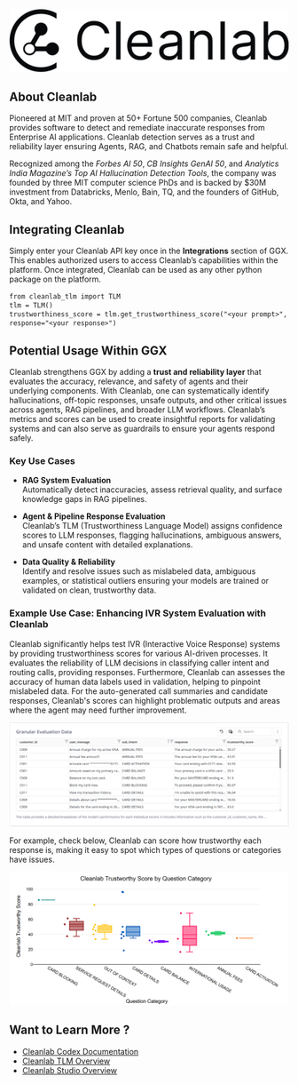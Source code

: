 ![alt text](cleanlab_logo.png)

## About Cleanlab

Pioneered at MIT and proven at 50+ Fortune 500 companies, Cleanlab provides software to detect and remediate inaccurate responses from Enterprise AI applications. Cleanlab detection serves as a trust and reliability layer ensuring Agents, RAG, and Chatbots remain safe and helpful.

Recognized among the _Forbes AI 50_, _CB Insights GenAI 50_, and _Analytics India Magazine’s Top AI Hallucination Detection Tools_, the company was founded by three MIT computer science PhDs and is backed by $30M investment from Databricks, Menlo, Bain, TQ, and the founders of GitHub, Okta, and Yahoo.

## Integrating Cleanlab

Simply enter your Cleanlab API key once in the **Integrations** section of GGX. This enables authorized users to access Cleanlab’s capabilities within the platform. Once integrated, Cleanlab can be used as any other python package on the platform.

```
from cleanlab_tlm import TLM
tlm = TLM()
trustworthiness_score = tlm.get_trustworthiness_score("<your prompt>", response="<your response>")
```

## Potential Usage Within GGX

Cleanlab strengthens GGX by adding a **trust and reliability layer** that evaluates the accuracy, relevance, and safety of agents and their underlying components. With Cleanlab, one can systematically identify hallucinations, off-topic responses, unsafe outputs, and other critical issues across agents, RAG pipelines, and broader LLM workflows. Cleanlab’s metrics and scores can be used to create insightful reports for validating systems and can also serve as guardrails to ensure your agents respond safely.

### Key Use Cases

- **RAG System Evaluation**  
  Automatically detect inaccuracies, assess retrieval quality, and surface knowledge gaps in RAG pipelines.

- **Agent & Pipeline Response Evaluation**  
  Cleanlab’s TLM (Trustworthiness Language Model) assigns confidence scores to LLM responses, flagging hallucinations, ambiguous answers, and unsafe content with detailed explanations.

- **Data Quality & Reliability**  
  Identify and resolve issues such as mislabeled data, ambiguous examples, or statistical outliers ensuring your models are trained or validated on clean, trustworthy data.

### Example Use Case: Enhancing IVR System Evaluation with Cleanlab

Cleanlab significantly helps test IVR (Interactive Voice Response) systems by providing trustworthiness scores for various AI-driven processes. It evaluates the reliability of LLM decisions in classifying caller intent and routing calls, providing responses. Furthermore, Cleanlab can assesses the accuracy of human data labels used in validation, helping to pinpoint mislabeled data. For the auto-generated call summaries and candidate responses, Cleanlab's scores can highlight problematic outputs and areas where the agent may need further improvement.

![alt text](raw_trust_score.png)

For example, check below, Cleanlab can score how trustworthy each response is, making it easy to spot which types of questions or categories have issues.

![alt text](trust_score.png)

## Want to Learn More ?

- [Cleanlab Codex Documentation](https://help.cleanlab.ai/codex/)
- [Cleanlab TLM Overview](https://help.cleanlab.ai/tlm/)
- [Cleanlab Studio Overview](https://help.cleanlab.ai/studio/quickstart/)
